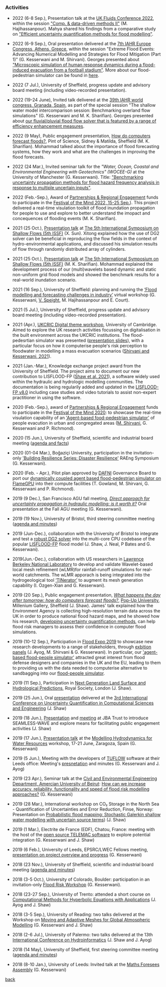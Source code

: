 ### Activities

- 2022 (6-8 Sep.), Presentation talk at the [UK Fluids Conference 2022](https://ukfluids2022.sheffield.ac.uk/), within the session ["Comp. & data-driven methods II"](https://drive.google.com/file/d/1skQMyd1eJmy1WU63t29MdUFxjpeU7LaD/view?usp=sharing) (M. Hajihassanpour). Mahya shared his findings from a comparative study on ["Efficient uncertainty quantification methods for flood modelling"](https://docs.google.com/presentation/d/1RX1tJb7cMA6gucGmCyoY9s9ZwMhY6grn/edit?usp=sharing&ouid=109986081501801277171&rtpof=true&sd=true).

- 2022 (6-9 Sep.), Oral presentation delivered at the [7th IAHR Europe Congress, Athens, Greece](https://www.iahreuropecongress.org/), within the session "Extreme Flood Events: Advancing Numerical Modelling and Strategies for Flood Mitigation (Part 1)" (G. Kesserwani and M. Shirvani). Georges presented about ["Microscopic simulation of human response dynamics during a flood-induced evacuation from a football stadium"](https://drive.google.com/file/d/1YzDlyUs9L5SEXdE8u2y3LJWg6RQ6uEX2/view?usp=sharing). More about our flood-pedestrian simulator can be found in [here](https://www.seamlesswave.com/Flood_Human_ABM.html).

- 2022 (7 Jul.), University of Sheffield, progress update and advisory board meeting (including video-recorded presentation).

- 2022 (19-24 June), Invited talk delivered at the [39th IAHR world congress, Granada, Spain](https://iahrworldcongress.org/iahr/), as part of the special session "The shallow water model intercomparison session: Benchmarking overland flow simulations" (G. Kesserwani and M. K. Sharifian). Georges presented about [our fluvial/pluvial flood flow solver that is featured by a range of efficiency enhancement measures](https://drive.google.com/file/d/1K79k8f_7X1qTUhZWwYIYRkJ6StkH5sHC/view?usp=sharing). 

- 2022 (9 May), Public engagement presentation, [How do computers forecast floods?](https://docs.google.com/presentation/d/1-r7LbF9SkBfxxsSLyGZ2axyEm2iWGHnJ/edit?usp=sharing&ouid=100395140877301018816&rtpof=true&sd=true), Pint of Science, Sidney & Matilda, Sheffield (M. K. Sharifian). Mohammad talked about the importance of flood forecasting systems, how they work and what are the challenges in improving the flood forecasts.

- 2022 (24 Mar.), Invited seminar talk for the *"Water, Ocean, Coastal and Environmental Engineering with Geotechnics" (WOCEE-G)* at the University of Manchester (G. Kesserwani). Title: ["Benchmarking uncertainty propagation methods for flood hazard frequency analysis in response to multiple uncertain inputs"](https://drive.google.com/file/d/1_nV5uinfD4GAHJZRGTP6yHmA3muhhAMx/view?usp=sharing). 

- 2022 (Feb.-Sep.), Award of [Partnerships & Regional Engagement](https://www.sheffield.ac.uk/pre) funds to participate in the [Festival of the Mind 2022, 15-25 Sep.](https://festivalofthemind.sheffield.ac.uk/2022/futurecade/interactive-visualization-software-for-flood-simulations/)). This project delivered a real-time visulation toolkit of flood inundation propagation for people to use and explore to better understand the imopact and concequences of flooding events (M. K. Sharifian).

- 2021 (25 Oct.), [Presentation talk](https://docs.google.com/presentation/d/1ZUtdhv_1TdIwjUCi22lqAcFrHfdNN6nh/edit?usp=sharing&ouid=100395140877301018816&rtpof=true&sd=true) at [The 5th International Symposium on Shallow Flows (5th ISSF)](https://www.aischolar.org/attendees/index/EMREJBU) (X. Sun). Xitong explained how the use of DG2 solver can be beneficial in reproducing the flow fields in the context of hydro-environmental applications, and discussed his simulation results of flow through randomly distributed array of cylinders.

- 2021 (25 Oct.), [Presentation talk](https://docs.google.com/presentation/d/19MnjVO9dMAeZFw5UgCIlyNmaLdfT_PSx/edit?usp=sharing&ouid=100395140877301018816&rtpof=true&sd=true) at [The 5th International Symposium on Shallow Flows (5th ISSF)](https://www.aischolar.org/attendees/index/EMREJBU) (M. K. Sharifian).  Mohammad explained the development process of our (multi)wavelets based dynamic and static non-uniform grid flood models and showed the benchmark results for a real-world inundation scenario.  

- 2021 (16 Sep.), University of Sheffield: planning and running the [‘Flood modelling and forecasting challenges in industry’](Workshop_16Sep2021.md) virtual workshop (G. Kesserwani, [V. Speight](https://www.sheffield.ac.uk/civil/staff/research/speightv), M. Hajihassanpour and E. Court).

- 2021 (5 Jul.), University of Sheffield, progress update and advisory board meeting (including video-recorded presentation). 

- 2021 (Apr.), [UKCRIC Digital theme workshop](https://www.ukcric.com/news/ukcric-workshop-explores-the-challenges-and-opportunities-of-digitalisation-in-the-built-environment/), University of Cambridge. Aimed to explore the UK research  activities focussing on digitalisation in the built environment across the UKCRIC institutions. The flood-pedesrtian simulator was presented ([presentation slides](https://drive.google.com/file/d/1G9SHYH7_v7EChFVTejMpU7Wng72hKUfV/view?usp=sharing)), with a particular focus on how it computerise people's risk perception to floodwater in modelling a mass evacuation scenarios ([Shirvani and Kesserwani, 2021](https://doi.org/10.5194/nhess-2021-79)). 

- 2021 (Jan.-Mar.), Knowledge exchange project award from the University of Sheffield. The project aims to document our new contribution to LISFLOOD-FP ([Shaw et al. 2021](https://gmd.copernicus.org/preprints/gmd-2020-340/)), a software widely used within the hydraulic and hydrologic modelling communities. The documentation is being regularily added and updated in the [LISFLOOD-FP v8.0](./LISFLOOD8.0.md) including case studies and video tutorials to assist non-expert practitioner in using the software. 

- 2020 (Feb.-Sep.), award of [Partnerships & Regional Engagement](https://www.sheffield.ac.uk/pre) funds to participate in the [Festival of the Mind 2020](https://festivalofthemind.sheffield.ac.uk/2020/): to showcase the real-time visulation capability of an ['Agent-based food-pedestrian simulator'](https://www.seamlesswave.com/Flood_Human_ABM.html) of people evacution in urban and congregated areas ([M. Shirvani](https://drive.google.com/file/d/1wM_Ucc_gHgQEeKdO6rrDvBGJLxCeAKDd/view?usp=sharing), G. Kesserwani and P. Richmond).

- 2020 (15 Jun.), University of Sheffield, scientific and industrial board meeting ([agenda and facts](https://docs.google.com/document/d/1pK91NP_up5o7YWTn-88TwQCWhpZFrxw1qtBsPlHcXVA/edit))

- 2020 (01-04 Mar.), Boğaziçi University, participation in the invitation-only ['Building Resilience Series: Disaster Resilience'](https://www.raeng.org.uk/grants-prizes/grants/international-research-and-collaborations/frontiers/frontiers-of-development/upcoming-symposia) RAEng Symposium (G. Kesserwani).    

- 2020 (Feb. - Apr.), Pilot plan approved by [DAFNI](https://www.dafni.ac.uk/) Governance Board to port our [dynamically coupled agent based flood-pedestrian simulator on FlameGPU](https://arxiv.org/abs/1908.05232) into their compute facilities (T. Gowland, M. Shirvani, G. Kesserwani and P. Richmond).  

- 2019 (9 Dec.), San Francisco AGU fall meeting, [_Direct approach for uncertainty propagation in hydraulic modelling: is it worth it?_](https://drive.google.com/file/d/1cLouenKS0qJR6cIDsGO3kBg2TC4o860W/view?usp=sharing) Oral presentation at the Fall AGU meeting (G. Kesserwani).

- 2019 (19 Nov.), University of Bristol, third steering committee meeting ([agenda and minutes](https://docs.google.com/document/d/1J_Wsoutj_5fuaZejW0um8a1ojZmgTv-VsRECYlP25ls/edit#))

- 2019 (Jun-Dec.), collaboration with the University of Bristol to integrate and test a [robust DG2 solver](https://www.sciencedirect.com/science/article/pii/S004578251830389X) into the multi-core CPU codebase of the popular [LISFLOOD-FP](http://www.bristol.ac.uk/geography/research/hydrology/models/lisflood/) flood model (J. Shaw, J. Neal, P Bates and G. Kesserwani).  

- 2019(Jun.-Dec.), collaboration with US researchers in [Lawrence Berkeley National Laboratory](https://eesa.lbl.gov) to develop and validate Wavelet-based local mesh refinement (wLMR)for rainfall-runoff simulations for real-world catchments. The wLMR apporach is being integrated into the hydrogeological tool [‘TINerator’](https://github.com/lanl/LaGriT/tree/tinerator) to augment its mesh generation capability (I. Özgen-Xian and G. Kesserwani).

- 2019 (20 Sep.), Public engagement presentation, [_What happens the day after tomorrow: how do computers forecast floods?_](https://drive.google.com/file/d/18CBCXAx2JzbwhNGkOVSgPh19OlpiuV5A/view), [Pop-Up University](https://www.museums-sheffield.org.uk/whats-on/events/2019/9/pop-up-university), Millenium Gallery, Sheffield (J. Shaw). James' talk explained how the Environment Agency is collecting high-resolution terrain data across the UK in order to produce national flood hazard maps, and he showed how his research, [developing uncertainty quantification methods](https://arxiv.org/abs/1907.06421), can help flood risk managers to assess their confidence in computer flood simulations.

- 2019 (10-12 Sep.), Participation in [Flood Expo 2019](http://www.thefloodexpo.co.uk/) to showcase new research developments to a range of stakeholders, through [exbition panels](https://drive.google.com/file/d/10p1cpQGEE1c0IKQqQyvxs03thszwEGJd/view?usp=sharing) (J. Ayog, M. Shirvani & G. Kesserwani). In particular, our ['agent-based flood-people simulator'](https://arxiv.org/abs/1908.05232) attracted great interest from flood defense designers and companies in the UK and the EU, leading to them to providing us with the data needed to computerise alternative to sandbagging into our [flood-people simulator](https://arxiv.org/abs/1908.05232). 
 
 - 2019 (11 Sep.), Participation in [Next Generation Land Surface and Hydrological Predictions](https://hydro-jules.org/abstract-submission-form), Royal Society, London (J. Shaw).
 
- 2019 (25 Jun.), Oral [presentation](https://drive.google.com/file/d/1yyzqJt4NEi8D3Ei3XjWNQ-Ys_Lhfg5wF/view?usp=sharing) delivered at the [3rd International Conference on Uncertainty Quantification in Computational Sciences and Engineering](https://2019.uncecomp.org/) (J. Shaw)

- 2019 (18 Jun.), [Presentation](https://drive.google.com/file/d/1oeFdc_j-mJ74tCgjBt49CUY_kh2utAWV/view?usp=sharing) and [meeting](https://docs.google.com/document/d/1cIj4oAL9oGxYDdgjZCCjcMVwrI2sC6HPBsVQRcRQtmA/edit?usp=sharing) at JBA Trust to introduce SEAMLESS-WAVE and explore means for facilitating public engagement activities (J. Shaw) 

- 2019 (17 Jun.), [Presentation talk](https://drive.google.com/file/d/19WioVoBD-YuxJDMZuXAipNs_WtYcD0x5/view?usp=sharing) at the [Modelling Hydrodynamics for Water Resources](http://eventos.unizar.es/25050/detail/modelling-hydrodynamics-for-water-resources.html) workshop, 17-21 June, Zaragoza, Spain (G. Kesserwani)

- 2019 (5 Jun.), Meeting with the developers of [TUFLOW](https://www.tuflow.com/) software at their Leeds office: Meeting's [presnetation](https://drive.google.com/file/d/1OmBje1Iz5wIcbt5wkHxDbgGA7Jpc8uju/view?usp=sharing) and minutes (G. Kesserwani and J. Ayog)

- 2019 (23 Apr.), Seminar talk at the [Civil and Environmental Engineering Department, Amercian University of Beirut](https://www.aub.edu.lb/msfea/cee/Pages/default.aspx): [How can we increase accuracy, reliability, functionality and speed of flood risk modelling approaches?](https://drive.google.com/file/d/1ON_2jMZ9C1ZCbjtvSrEz2CmoqGV4crrE/view?usp=sharing) (G. Kesserwani)

- 2019 (28 Mar.), International workshop on CO₂ Storage in the North Sea - Quantification of Uncertainties and Error Reduction, Finse, Norway: Presentation on [Probabilistic flood mapping: Stochastic Galerkin shallow water modelling with uncertain source terms](https://drive.google.com/file/d/1QTPyasTnZxQRgUaK8281Us2leni2cp4d/view?usp=sharing)) (J. Shaw)

- 2019 (1 Mar.), Electrite de France (EDF), Chatou, France: meeting with the host of the [open source TELEMAC software](http://www.opentelemac.org/) to explore potential integration (G. Kesserwani and J. Shaw)

- 2019 (6 Feb.), University of Leeds, EPSRC/LWEC Fellows meeting, [presentation on project overview and progress](https://drive.google.com/file/d/1ACBmj7wHHch_vhvvoxpf052k1KGhIbRY/view?usp=sharing) (G. Kesserwani)

- 2018 (23 Nov.), University of Sheffield, scientific and industrial board meeting ([agenda and minutes](https://docs.google.com/document/d/1J6r1d2T7HTH5wwJ4E47RE9A4s6HJm0FXleKDZJKoMyI/edit?usp=sharing))

- 2018 (3-5 Oct.), University of Colorado, Boulder: participation in an invitation-only [Flood Risk Workshop](https://sites.google.com/view/flood-risk-ws) (G. Kesserwani).

- 2018 (23-27 Sep.), University of Trento: attended a short course on [Computational Methods for Hyperbolic Equations with Applications](https://eleuteriotoro.com/2018/06/23/computational-methods-for-hyperbolic-equations-with-applications/) (J. Ayog and J. Shaw)

- 2018 (3-5 Sep.), University of Reading: two talks delivered at the Workshop on [Moving and Adaptive Meshes for Global Atmospheric Modelling](https://sites.google.com/view/movingmesh2018) (G. Kesserwani and J. Shaw)

- 2018 (2-6 Jul.), University of Palermo: two talks delivered at the 13th [International Conference on Hydroinformatics](https://www.hic2018.org/) (J. Shaw and J. Ayog)

- 2018 (14 May), University of Sheffield, first steering committee meeting ([agenda and minutes](https://docs.google.com/document/d/16lf8-mMgwq32EkVn4_gOtGdfONv02eU5GqYrrhuh_fw/edit))

- 2018 (8-10 Jan.), University of Leeds: Invited talk at the [Maths Foresees Assembly](http://www1.maths.leeds.ac.uk/mathsforesees/leeds2018.html) (G. Kesserwani)



[back](./)
